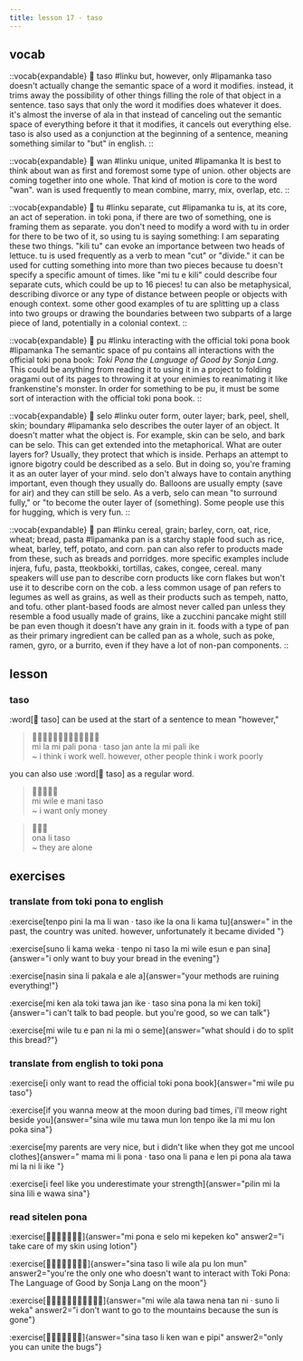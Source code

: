 ```yaml
---
title: lesson 17 - taso
---
```

## vocab
::vocab{expandable}
󱥨 taso
#linku
but, however, only
#lipamanka
taso doesn't actually change the semantic space of a word it modifies. instead, it trims away the possibility of other things filling the role of that object in a sentence. taso says that only the word it modifies does whatever it does. it's almost the inverse of ala in that instead of canceling out the semantic space of everything before it that it modifies, it cancels out everything else. taso is also used as a conjunction at the beginning of a sentence, meaning something similar to "but" in english.
::

::vocab{expandable}
󱥳 wan
#linku
unique, united
#lipamanka
It is best to think about wan as first and foremost some type of union. other objects are coming together into one whole. That kind of motion is core to the word "wan". wan is used frequently to mean combine, marry, mix, overlap, etc.
::

::vocab{expandable}
󱥮 tu
#linku
separate, cut
#lipamanka
tu is, at its core, an act of seperation. in toki pona, if there are two of something, one is framing them as separate. you don't need to modify a word with tu in order for there to be two of it, so using tu is saying something: I am separating these two things. "kili tu" can evoke an importance between two heads of lettuce. tu is used frequently as a verb to mean "cut" or "divide." it can be used for cutting something into more than two pieces because tu doesn't specify a specific amount of times. like "mi tu e kili" could describe four separate cuts, which could be up to 16 pieces! tu can also be metaphysical, describing divorce or any type of distance between people or objects with enough context. some other good examples of tu are splitting up a class into two groups or drawing the boundaries between two subparts of a large piece of land, potentially in a colonial context.
::

::vocab{expandable}
󱥕 pu
#linku
interacting with the official toki pona book
#lipamanka
The semantic space of pu contains all interactions with the official toki pona book: *Toki Pona the Language of Good by Sonja Lang*. This could be anything from reading it to using it in a project to folding oragami out of its pages to throwing it at your enimies to reanimating it like frankenstine's monster. In order for something to be pu, it must be some sort of interaction with the official toki pona book.
::

::vocab{expandable}
󱥘 selo
#linku
outer form, outer layer; bark, peel, shell, skin; boundary
#lipamanka
selo describes the outer layer of an object. It doesn't matter what the object is. For example, skin can be selo, and bark can be selo. This can get extended into the metaphorical. What are outer layers for? Usually, they protect that which is inside. Perhaps an attempt to ignore bigotry could be described as a selo. But in doing so, you're framing it as an outer layer of your mind. selo don't always have to contain anything important, even though they usually do. Balloons are usually empty (save for air) and they can still be selo. As a verb, selo can mean "to surround fully," or "to become the outer layer of (something). Some people use this for hugging, which is very fun.
::

::vocab{expandable}
󱥋 pan
#linku
cereal, grain; barley, corn, oat, rice, wheat; bread, pasta
#lipamanka
pan is a starchy staple food such as rice, wheat, barley, teff, potato, and corn. pan can also refer to products made from these, such as breads and porridges. more specific examples include injera, fufu, pasta, tteokbokki, tortillas, cakes, congee, cereal. many speakers will use pan to describe corn products like corn flakes but won't use it to describe corn on the cob. a less common usage of pan refers to legumes as well as grains, as well as their products such as tempeh, natto, and tofu. other plant-based foods are almost never called pan unless they resemble a food usually made of grains, like a zucchini pancake might still be pan even though it doesn't have any grain in it. foods with a type of pan as their primary ingredient can be called pan as a whole, such as poke, ramen, gyro, or a burrito, even if they have a lot of non-pan components.
::

## lesson
### taso
:word[󱥨 taso] can be used at the start of a sentence to mean "however,"

> 󱤴󱤡󱤴󱥉󱥔󱦜󱥨󱤑󱤆󱤡󱤴󱥉󱤍 \
> mi la mi pali pona · taso jan ante la mi pali ike \
> ~ i think i work well. however, other people think i work poorly

you can also use :word[󱥨 taso] as a regular word.

> 󱤴󱥷󱤉󱤲󱥨 \
> mi wile e mani taso \
> ~ i want only money

> 󱥆󱤧󱥨 \
> ona li taso \
> ~ they are alone

## exercises
### translate from toki pona to english
:exercise[tenpo pini la ma li wan · taso ike la ona li kama tu]{answer=" in the past, the country was united. however, unfortunately it became divided "}

:exercise[suno li kama weka · tenpo ni taso la mi wile esun e pan sina]{answer="i only want to buy your bread in the evening"}

:exercise[nasin sina li pakala e ale a]{answer="your methods are ruining everything!"}

:exercise[mi ken ala toki tawa jan ike · taso sina pona la mi ken toki]{answer="i can't talk to bad people. but you're good, so we can talk"}

:exercise[mi wile tu e pan ni la mi o seme]{answer="what should i do to split this bread?"}

### translate from english to toki pona
:exercise[i only want to read the official toki pona book]{answer="mi wile pu taso"}

:exercise[if you wanna meow at the moon during bad times, i'll meow right beside you]{answer="sina wile mu tawa mun lon tenpo ike la mi mu lon poka sina"}

:exercise[my parents are very nice, but i didn't like when they got me uncool clothes]{answer=" mama mi li pona · taso ona li pana e len pi pona ala tawa mi la ni li ike "}

:exercise[i feel like you underestimate your strength]{answer="pilin mi la sina lili e wawa sina"}

### read sitelen pona
:exercise[󱤴󱥔󱤉󱥘󱤴󱤙󱤜]{answer="mi pona e selo mi kepeken ko" answer2="i take care of my skin using lotion"}

:exercise[󱥞󱥨󱤧󱥷󱤂󱥕󱤬󱤺]{answer="sina taso li wile ala pu lon mun" answer2="you're the only one who doesn't want to interact with Toki Pona: The Language of Good by Sonja Lang on the moon"}

:exercise[󱤴󱥷󱤂󱥩󱥀󱥧󱥁󱦜󱥤󱤧󱥶]{answer="mi wile ala tawa nena tan ni · suno li weka" answer2="i don't want to go to the mountains because the sun is gone"}

:exercise[󱥞󱥨󱤧󱤘󱥳󱤉󱥑]{answer="sina taso li ken wan e pipi" answer2="only you can unite the bugs"}